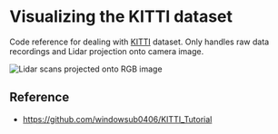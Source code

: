 # Visualizing the KITTI dataset

Code reference for dealing with [KITTI](http://www.cvlibs.net/datasets/kitti/) dataset. Only handles raw data recordings and Lidar projection onto camera image.

![Lidar scans projected onto RGB image](media/projection.gif)

## Reference

* https://github.com/windowsub0406/KITTI_Tutorial